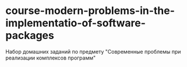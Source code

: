 # course-modern-problems-in-the-implementatio-of-software-packages
Набор домашних заданий по предмету "Современные проблемы при реализации комплексов программ"
